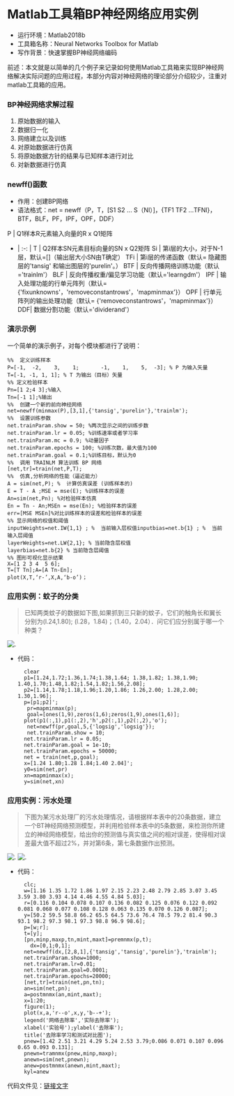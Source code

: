 



# Matlab工具箱BP神经网络应用实例
- 运行环境：Matlab2018b
- 工具箱名称：Neural Networks Toolbox for Matlab
- 写作背景：快速掌握BP神经网络编码

前述：本文就是以简单的几个例子来记录如何使用Matlab工具箱来实现BP神经网络解决实际问题的应用过程，本部分内容对神经网络的理论部分介绍较少，注重对matlab工具箱的应用。

### BP神经网络求解过程
1. 原始数据的输入
2. 数据归一化
3. 网络建立以及训练
4. 对原始数据进行仿真
5. 将原始数据方针的结果与已知样本进行对比
6. 对新数据进行仿真

### newff()函数
- 作用：创建BP网络
- 语法格式：net = newff（P，T，[S1 S2 ... S（Nl）]，{TF1 TF2 ...TFNl}，BTF，BLF，PF，IPF，OPF，DDF）

P | Q1样本R元素输入向量的R x Q1矩阵
- | :-: | 
T | Q2样本SN元素目标向量的SN x Q2矩阵
Si | 第i层的大小，对于N-1层，默认=[]（输出层大小SN由T确定）
TFi | 第i层的传递函数（默认= 隐藏图层的'tansig' 和输出图层的'purelin'。）
BTF | 反向传播网络训练功能（默认='trainlm'）
BLF | 反向传播权重/偏见学习功能（默认='learngdm'）
IPF | 输入处理功能的行单元阵列（默认={'fixunknowns'，'removeconstantrows'，'mapminmax'}）
OPF | 行单元阵列的输出处理功能（默认= {'removeconstantrows'，'mapminmax'}）
DDF| 数据分割功能（默认='dividerand'）
 
 ### 演示示例
一个简单的演示例子，对每个模块都进行了说明：

    %%  定义训练样本 
    P=[-1,  -2,    3,    1;       -1,    1,    5,  -3]; % P 为输入矢量 
    T=[-1, -1, 1, 1]; % T 为输出（目标）矢量 
    %% 定义检验样本
    Pn=[1 2;4 3];%输入
    Tn=[-1 1];%输出
    %%  创建一个新的前向神经网络 
    net=newff(minmax(P),[3,1],{'tansig','purelin'},'trainlm');
    %%  设置训练参数 
    net.trainParam.show = 50; %两次显示之间的训练步数
    net.trainParam.lr = 0.05; %训练速率或者学习率
    net.trainParam.mc = 0.9; %动量因子
    net.trainParam.epochs = 100; %训练次数，最大值为100
    net.trainParam.goal = 0.1;%训练目标，默认为0
    %%  调用 TRAINLM 算法训练 BP 网络 
    [net,tr]=train(net,P,T); 
    %%  仿真,分析网络的性能（逼近能力）
    A = sim(net,P); %  计算仿真误差 (训练样本的)
    E = T - A ;MSE = mse(E); %训练样本的误差 
    An=sim(net,Pn); %对检验样本仿真
    En = Tn - An;MSEn = mse(En); %检验样本的误差
    err=[MSE MSEn]%对比训练样本的误差和检验样本的误差
    %% 显示网络的权值和阈值 
    inputWeights=net.IW{1,1} ; %  当前输入层权值inputbias=net.b{1} ; %  当前输入层阈值 
    layerWeights=net.LW{2,1}; % 当前隐含层权值
    layerbias=net.b{2} % 当前隐含层阈值
    %% 图形可视化显示结果
    X=[1 2 3 4  5 6];
    T=[T Tn];A=[A Tn-En];
    plot(X,T,‘r-’,X,A,‘b-o’)； 

### 应用实例：蚊子的分类
> 已知两类蚊子的数据如下图,如果抓到三只新的蚊子，它们的触角长和翼长分别为(l.24,1.80); (l.28，1.84)；（1.40，2.04）．问它们应分别属于哪一个种类？

![.](/home/picture/1.png)

- 代码：

        clear
        p1=[1.24,1.72;1.36,1.74;1.38,1.64; 1.38,1.82; 1.38,1.90; 1.40,1.70;1.48,1.82;1.54,1.82;1.56,2.08];
        p2=[1.14,1.78;1.18,1.96;1.20,1.86; 1.26,2.00; 1.28,2.00; 1.30,1.96];
        p=[p1;p2]'; 
         pr=mapminmax(p);
         goal=[ones(1,9),zeros(1,6);zeros(1,9),ones(1,6)];
        plot(p1(:,1),p1(:,2),'h',p2(:,1),p2(:,2),'o');
         net=newff(pr,goal,5,{'logsig','logsig'});
         net.trainParam.show = 10;
        net.trainParam.lr = 0.05;
        net.trainParam.goal = 1e-10;
        net.trainParam.epochs = 50000;
        net = train(net,p,goal);
        x=[1.24 1.80;1.28 1.84;1.40 2.04]';
        y0=sim(net,pr)
        xn=mapminmax(x);
        y=sim(net,xn)

### 应用实例：污水处理
>  下图为某污水处理厂的污水处理情况，请根据样本表中的20条数据，建立一个BT神经网络预测模型，并利用检验样本表中的5条数据，来检测你所建立的神经网络模型，给出你的预测值与真实值之间的相对误差，使得相对误差最大值不超过2%，并对第6条，第七条数据作出预测。

![.](/home/picture/1.png)
![.](/home/picture/1.png)

- 代码：

        clc;
        w=[1.16 1.35 1.72 1.86 1.97 2.15 2.23 2.48 2.79 2.85 3.07 3.45 3.59 3.80 3.93 4.14 4.46 4.55 4.84 5.03];
        r=[0.116 0.104 0.078 0.107 0.136 0.082 0.125 0.076 0.122 0.092 0.081 0.068 0.077 0.108 0.128 0.063 0.135 0.070 0.126 0.087];
        y=[50.2 59.5 58.8 66.2 65.5 64.5 73.6 76.4 78.5 79.2 81.4 90.3 93.1 98.2 97.3 98.1 97.3 98.8 96.9 98.6];
        p=[w;r];
        t=[y];
        [pn,minp,maxp,tn,mint,maxt]=premnmx(p,t);
          dx=[0,1;0,1];
        net=newff(dx,[2,8,1],{'tansig','tansig','purelin'},'trainlm');
        net.trainParam.show=1000;
        net.trainParam.lr=0.01;
        net.trainParam.goal=0.0001;
        net.trainParam.epochs=20000;
        [net,tr]=train(net,pn,tn);
        an=sim(net,pn);
        a=postmnmx(an,mint,maxt);
        x=1:20;
        figure(1);
        plot(x,a,'r--o',x,y,'b--+');
        legend('网络去除率','实际去除率');
        xlabel('实验号');ylabel('去除率');
        title('去除率学习和测试对比图');
        pnew=[1.42 2.51 3.21 4.29 5.24 2.53 3.79;0.086 0.071 0.107 0.096 0.65 0.093 0.131];
        pnewn=tramnmx(pnew,minp,maxp);
        anewn=sim(net,pnewn);
        anew=postmnmx(anewn,mint,maxt);
        kyl=anew

代码文件见：[链接文字](链接网址 "标题")
